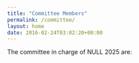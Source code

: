 ```yaml
---
title: "Committee Members"
permalink: /committee/
layout: home
date: 2016-02-24T03:02:20+00:00
---
```


The committee in charge of NULL 2025 are:
